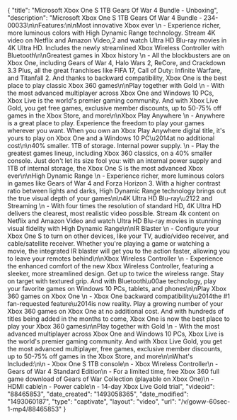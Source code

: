 {
    "title": "Microsoft Xbox One S 1TB Gears Of War 4 Bundle - Unboxing",
    "description": "Microsoft Xbox One S 1TB Gears Of War 4 Bundle - 234-00033\n\nFeatures:\n\nMost innovative Xbox ever \n - Experience richer, more luminous colors with High Dynamic Range technology. Stream 4K video on Netflix and Amazon Video,2 and watch Ultra HD Blu-ray movies in 4K Ultra HD. Includes the newly streamlined Xbox Wireless Controller with Bluetooth\n\nGreatest games in Xbox history \n - All the blockbusters are on Xbox One, including Gears of War 4, Halo Wars 2, ReCore, and Crackdown 3.3 Plus, all the great franchises like FIFA 17, Call of Duty: Infinite Warfare, and Titanfall 2. And thanks to backward compatibility, Xbox One is the best place to play classic Xbox 360 games\n\nPlay together with Gold \n - With the most advanced multiplayer across Xbox One and Windows 10 PCs, Xbox Live is the world's premier gaming community. And with Xbox Live Gold, you get free games, exclusive member discounts, up to 50-75% off games in the Xbox Store, and more\n\nXbox Play Anywhere \n - Anywhere is a great place to play. Experience the freedom to play your games wherever you want. When you own an Xbox Play Anywhere digital title, it's yours to play on Xbox One and a Windows 10 PC\u2014at no additional cost\n\n40% smaller. 1TB of storage. Internal power supply. \n - Play the greatest games lineup, including Xbox 360 classics, on a 40% smaller console. Just don't let its size fool you: with an internal power supply and 1TB of internal storage, the Xbox One S is the most advanced Xbox ever\n\nHigh Dynamic Range \n - Experience richer, more luminous colors in games like Gears of War 4 and Forza Horizon 3. With a higher contrast ratio between lights and darks, High Dynamic Range technology brings out the true visual depth of your games\n\n4K Ultra HD Blu-ray\u2122 and Streaming \n - With four times the resolution of standard HD, 4K Ultra HD delivers the clearest, most realistic video possible. Stream 4k content on Netflix and Amazon Video and watch Ultra HD Blu-ray movies in stunning visual fidelity with High Dynamic Range\n\nIR Blaster \n - Configure your Xbox One S to turn on other devices, like your TV, audio\/video receiver, and cable\/satellite receiver. Whether you're playing a game or watching a movie, the integrated IR blaster will get you to the action faster, allowing you to leave your remotes behind\n\nXbox Wireless Controller \n - Experience the enhanced comfort of the new Xbox Wireless Controller, featuring a sleeker, more streamlined design. Get up to twice the wireless range. Stay on target with textured grip. And with Bluetooth\u00ae technology, play your favorite games on Windows 10 PCs, tablets, and phones\n\nPlay Xbox 360 games on Xbox One \n - Xbox One backward compatibility\u2014the #1 fan-requested feature\u2014is now reality. Play a growing number of your Xbox 360 games on Xbox One at no additional cost. And with hundreds of titles being added in the months to come, Xbox One is now the best place to play your Xbox 360 games\n\nPlay together with Gold \n - With the most advanced multiplayer across Xbox One and Windows 10 PCs, Xbox Live is the world's premier gaming community. And with Xbox Live Gold, you get the most advanced multiplayer, free games, exclusive member discounts, up to 50-75% off games in the Xbox Store, and more\n\nWhat's Included:\n\n - Xbox One S 1TB console\n - Xbox Wireless Controller\n - Gears of War 4 Standard Edition\n - For a limited time, free Xbox 360 full game download of Gears of War Collection (playable on Xbox One)\n - HDMI cable\n - Power cable\n - 14-day Xbox Live Gold trial",
    "videoid": "88465853",
    "date_created": "1493058365",
    "date_modified": "1493060187",
    "type": "captivate",
    "layout": "video",
    "url": "\/v\/goww-60sec-1-mp4\/88465853"
}